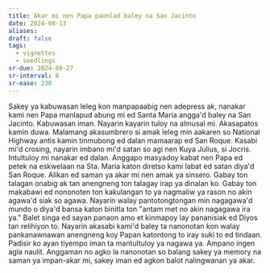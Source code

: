 ```yaml
---
title: Akar mi nen Papa paonlad baley na San Jacinto
date: 2024-08-13
aliases: 
draft: false
tags:
  - vignettes
  - seedlings
sr-due: 2024-08-27
sr-interval: 8
sr-ease: 230
---
```

Sakey ya kabuwasan leleg kon manpapaabig nen adepress ak, nanakar kami nen Papa manlapud abung mi ed Santa Maria angga'd baley na San Jacinto. Kabuwasan iman. Nayarin kayarin tuloy na almusal mi. Akasapatos kamin duwa. Malamang akasumbrero si amak leleg min aakaren so National Highway antis kamin tinmubong ed dalan mamaarap ed San Roque. Kasabi mi'd crosing, nayarin imbano mi'd satan so agi nen Kuya Julius, si Jocris. Intultuloy mi nanakar ed dalan. Anggapo masyadoy kabat nen Papa ed petek na eskwelaan na Sta. Maria katon diretso kami labat ed satan diya'd San Roque. Alikan ed saman ya akar mi nen amak ya sinsero. Gabay ton talagan onabig ak tan anengneng ton talagay irap ya dinalan ko. Gabay ton makabawi ed nononoten ton kakulangan to ya nagmaliw ya rason no akin agawa'd siak so agawa. Nayarin walay pantotongtongan min nagagawa'd mundo o diya'd bansa katon binitla ton "antam met no akin nagagawa ira ya." Balet singa ed sayan panaon amo et kinmapoy lay pananisiak ed Diyos tan relihiyon to. Nayarin akasabi kami'd baley ta nanonotan kon walay pankanawnawan anengneng koy Papan katontong to iray suki to ed tindaan. Padisir ko ayan tiyempo iman ta mantultuloy ya nagawa ya. Ampano ingen agla naulit. Anggaman no agko la nanonotan so balang sakey ya memory na saman ya impan-akar mi, sakey iman ed agkon balot nalingwanan ya akar.
